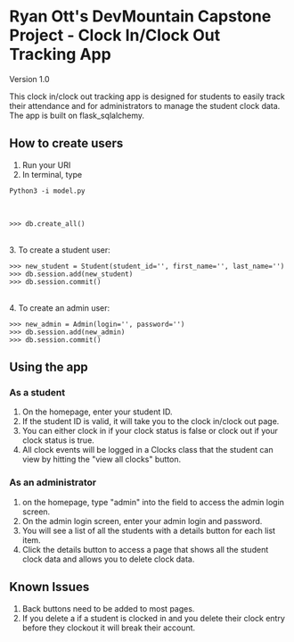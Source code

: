 # Ryan Ott's DevMountain Capstone Project - Clock In/Clock Out Tracking App

Version 1.0

This clock in/clock out tracking app is designed for students to easily track their attendance and for administrators to manage the student clock data. The app is built on flask_sqlalchemy.

## How to create users

1. Run your URI
2. In terminal, type

```
Python3 -i model.py
```

<br>

```
>>> db.create_all()
```
<br>
3. To create a student user:

```
>>> new_student = Student(student_id='', first_name='', last_name='')
>>> db.session.add(new_student)
>>> db.session.commit()
```
<br>
4. To create an admin user:

```
>>> new_admin = Admin(login='', password='')
>>> db.session.add(new_admin)
>>> db.session.commit()
```


## Using the app

### As a student

1. On the homepage, enter your student ID.
2. If the student ID is valid, it will take you to the clock in/clock out page.
3. You can either clock in if your clock status is false or clock out if your clock status is true.
4. All clock events will be logged in a Clocks class that the student can view by hitting the "view all clocks" button.

### As an administrator

1. on the homepage, type "admin" into the field to access the admin login screen.
2. On the admin login screen, enter your admin login and password.
3. You will see a list of all the students with a details button for each list item.
4. Click the details button to access a page that shows all the student clock data and allows you to delete clock data.

## Known Issues

1. Back buttons need to be added to most pages.
2. If you delete a if a student is clocked in and you delete their clock entry before they clockout it will break their account.
